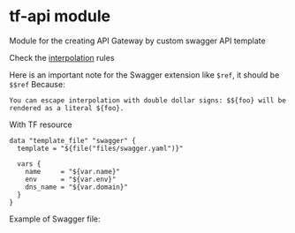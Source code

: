 # tf-api module

Module for the creating API Gateway by custom swagger API template

Check the [interpolation](https://www.terraform.io/docs/configuration/interpolation.html) rules

Here is an important note for the Swagger extension like `$ref`, it should be `$$ref`
Because:
```
You can escape interpolation with double dollar signs: $${foo} will be rendered as a literal ${foo}.
```

With TF resource
```
data "template_file" "swagger" {
  template = "${file("files/swagger.yaml")}"

  vars {
    name     = "${var.name}"
    env      = "${var.env}"
    dns_name = "${var.domain}"
  }
}
```

Example of Swagger file:
```yaml

```